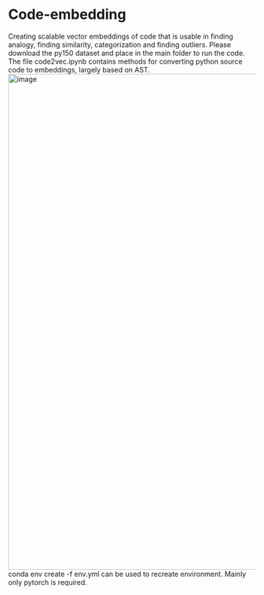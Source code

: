 # Code-embedding
Creating scalable vector embeddings of code that is usable in finding analogy, finding similarity, categorization and finding outliers.
Please download the py150 dataset and place in the main folder to run the code.
The file code2vec.ipynb contains methods for converting python source code to embeddings, largely based on AST. 
<img width="1008" alt="image" src="https://github.com/tejasr20/Code-embedding/assets/82379532/b6d481f7-5fc2-4ba2-b8a8-569fa40172dc">
conda env create -f env.yml can be used to recreate environment. Mainly only pytorch is required. 
